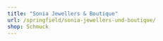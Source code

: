 ```yaml
---
title: "Sonia Jewellers & Boutique"
url: /springfield/sonia-jewellers-und-boutique/
shop: Schmuck
---
```

